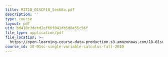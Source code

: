 ```yaml
---
title: MIT18_01SCF10_Ses66a.pdf
description: ''
type: course
layout: pdf
uid: bd410c3debd2ef06f041db5d0a55c56f
file_type: application/pdf
file_location: >-
  https://open-learning-course-data-production.s3.amazonaws.com/18-01sc-single-variable-calculus-fall-2010/bd410c3debd2ef06f041db5d0a55c56f_MIT18_01SCF10_Ses66a.pdf
course_id: 18-01sc-single-variable-calculus-fall-2010
---
```

